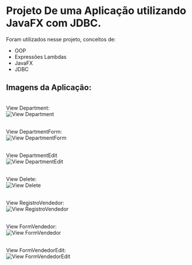 # Projeto De uma Aplicação utilizando JavaFX com JDBC.

Foram utilizados nesse projeto, conceitos de:
- OOP
- Expressões Lambdas
- JavaFX
- JDBC

## Imagens da Aplicação:

<br>View Department: <br>
![View Department](https://github.com/MatheusMnz/ProjetoFinal-Pc2/blob/main/Final_Project_PC2/src/main/java/javafx_jdbc/assets/ViewDepartment.png)

<br>View DepartmentForm: <br>
![View DepartmentForm](https://github.com/MatheusMnz/ProjetoFinal-Pc2/blob/main/Final_Project_PC2/src/main/java/javafx_jdbc/assets/ViewDepartmentForm.png)

<br>View DepartmentEdit <br>
![View DepartmentEdit](https://github.com/MatheusMnz/ProjetoFinal-Pc2/blob/main/Final_Project_PC2/src/main/java/javafx_jdbc/assets/ViewDepartmentEdit.png)

<br>View Delete: <br>
![View Delete](https://github.com/MatheusMnz/ProjetoFinal-Pc2/blob/main/Final_Project_PC2/src/main/java/javafx_jdbc/assets/ViewFormVendedorExcluir.png)

<br>View RegistroVendedor: <br>
![View RegistroVendedor](https://github.com/MatheusMnz/ProjetoFinal-Pc2/blob/main/Final_Project_PC2/src/main/java/javafx_jdbc/assets/ViewRegistroVendedor.png)

<br>View FormVendedor: <br>
![View FormVendedor](https://github.com/MatheusMnz/ProjetoFinal-Pc2/blob/main/Final_Project_PC2/src/main/java/javafx_jdbc/assets/ViewFormVendedor.png)

<br>View FormVendedorEdit: <br>
![View FormVendedorEdit](https://github.com/MatheusMnz/ProjetoFinal-Pc2/blob/main/Final_Project_PC2/src/main/java/javafx_jdbc/assets/ViewVendedorEdit.png)
